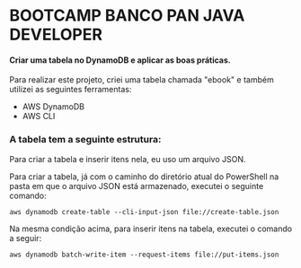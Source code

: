 <h1>BOOTCAMP BANCO PAN JAVA DEVELOPER</h1>

<h4>Criar uma tabela no DynamoDB e aplicar as boas práticas.</h4>
<p>Para realizar este projeto, criei uma tabela chamada "ebook" e também utilizei as seguintes ferramentas:</p>

- AWS DynamoDB
- AWS CLI
  
<h3>A tabela tem a seguinte estrutura:</h3>

<p>Para criar a tabela e inserir itens nela, eu uso um arquivo JSON.</p>

<p>Para criar a tabela, já com o caminho do diretório atual do PowerShell na pasta em que o arquivo JSON está armazenado, executei o seguinte comando:</p>

```
aws dynamodb create-table --cli-input-json file://create-table.json
```

<p>Na mesma condição acima, para inserir itens na tabela, executei o comando a seguir:</p>

```
aws dynamodb batch-write-item --request-items file://put-items.json
```
